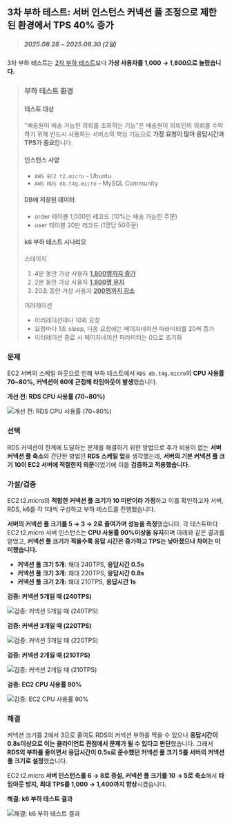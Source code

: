 ## 3차 부하 테스트: 서버 인스턴스 커넥션 풀 조정으로 제한된 환경에서 TPS 40% 증가

> ##### 2025.08.28 ~ 2025.08.30 (2일)

3차 부하 테스트는 [2차 부하 테스트](<2차 부하 테스트: 로드밸런서로 병렬 EC2 인스턴스를 구성해 CPU 사용률 20프로 감소, TPS 4배 증가.md#부하-테스트-환경>)보다 **가상 사용자를 1,000 → 1,800으로 늘렸습니다.**

> ### 부하 테스트 환경
> 
> #### 테스트 대상
> 
> "배송원이 배송 가능한 의뢰를 조회하는 기능"은 배송원이 의뢰인의 의뢰를 수락하기 위해 반드시 사용하는 서비스의 핵심 기능으로 **가장 요청이 많아 응답시간과 TPS가 중요**합니다.
> 
> #### 인스턴스 사양
> 
> - `AWS EC2 t2.micro` - Ubuntu
> - `AWS RDS db.t4g.micro` - MySQL Community
> 
> #### DB에 저장된 데이터
> 
> - order 테이블 1,000만 레코드 (10%는 배송 가능한 주문)
> - user 테이블 20만 레코드 (1명당 50주문)
> 
> #### k6 부하 테스트 시나리오
> 
> 스테이지
> 
> 1. 4분 동안 가상 사용자 <u>**1,800명까지 증가**</u>
> 2. 2분 동안 가상 사용자 <u>**1,800명 유지**</u>
> 3. 20초 동안 가상 사용자 <u>**200명까지 감소**</u>
> 
> 이러레이션
> 
> - 이러레이션마다 10회 요청
> - 요청마다 1초 sleep, 다음 요청에는 페이지네이션 파라미터를 20씩 증가
> - 이터레이션 종료 시 페이지네이션 파라미터는 0으로 초기화

### 문제

<!-- - 누가
- 어디서
  - AWS환경에서
- 언제
  - 부하테스트를 할때
- 왜
  - RDS의 커넥션 풀 한계에 근접, cpu 사용율 70~80%임

- 무엇을
  - ec2 서버 인스턴스에서 커넥션 수 조절, 쿼리 튜닝이 필요함
- 어떻게
  - 필요한 커넥션 수에 대해 검증함 532순서로 줄였고 별 문제 없었음
  - 서버 8대로 확장했음, 커넥션풀은 안정적이고 타임아웃 발생안함
- 성과
  - TPS 높아짐, 타임아웃 발생 없앰, RDS 커넥션 수 줄임 -->

EC2 서버의 스케일 아웃으로 인해 부하 테스트에서 `RDS db.t4g.micro`의 **CPU 사용률 70~80%, 커넥션이 60에 근접해 타임아웃이 발생**했습니다.

**개선 전: RDS CPU 사용률 (70~80%)**

![개선 전: RDS CPU 사용률 (70~80%)](<2 RDS 커넥션 풀 병목 발생/개선 전: RDS CPU 사용률 (70~80).png>)

### 선택

<!-- - 왜
  - CPU사용률과 커넥션 조절에서 타임아웃 발생부터 막아야한다고 생각해서 커넥션부터 조절했음
- 가정
  - EC2 서버의 커넥션 수는 기본값으로 10개인데 t2.micro에 과연 이만큼 필요한지 의문이었다.
- 검증
  - EC2 서버 인스턴스의 커넥션을 532으로 줄이고 테스트함
  - 결론: 커넥션 5 = 0.5s, 3 = 1s로 레이턴시가 길어졌으나 크게 신경쓸 정도는 아니였음
- 무엇을
  - ec2 t2.micro 서버 인스턴스의 커넥션 수를
- 어떻게
  - 커넥션 수를 10 -> 5로 축소, 서버 8대로 확장
- 성과
  - 1,000 -> 1,400 TPS로 높아짐, RDS 커넥션 한계로 인한 타임아웃 발생 없음 -->

RDS 커넥션이 한계에 도달하는 문제를 해결하기 위한 방법으로 추가 비용이 없는 **서버 커넥션 풀 축소**와 간단한 벙법인 **RDS 스케일 업**을 생각했는데, **서버의 기본 커넥션 풀 크기 10이 EC2 서버에 적절한지 의문**이었기에 이를 **검증하고 적용했습니다.**

### 가설/검증

EC2 t2.micro의 **적합한 커넥션 풀 크기가 10 미만이라 가정**하고 이를 확인하고자 서버, RDS, k6를 각 1대씩 구성하고 부하 테스트를 진행했습니다.

**서버의 커넥션 풀 크기를 5 → 3 → 2로 줄여가며 성능을 측정**했습니다. 각 테스트마다 EC2 t2.micro 서버 인스턴스는 **CPU 사용률 90%이상을 유지**하며 아래와 같은 결과를 얻었고, **커넥션 풀 크기가 적을수록 응답 시간은 증가하고 TPS는 낮아졌으나 차이는 미미했습니다.**

- **커넥션 풀 크기 5개:** 쵀대 240TPS, **응답시간 0.5s**
- **커넥션 풀 크기 3개:** 쵀대 220TPS, **응답시간 0.8s**
- **커넥션 풀 크기 2개:** 쵀대 210TPS, **응답시간 1s**

**검증: 커넥션 5개일 때 (240TPS)**

![검증: 커넥션 5개일 때 (240TPS)](<3 RDS 커넥션 풀 병목 발생/검증: 커넥션 5개일 때 (240TPS).png>)

**검증: 커넥션 3개일 때 (220TPS)**

![검증: 커넥션 3개일 때 (220TPS)](<3 RDS 커넥션 풀 병목 발생/검증: 커넥션 3개일 때 (220TPS).png>)

**검증: 커넥션 2개일 때 (210TPS)**

![검증: 커넥션 2개일 때 (210TPS)](<3 RDS 커넥션 풀 병목 발생/검증: 커넥션 2개일 때 (210TPS).png>)

**검증: EC2 CPU 사용률 90%**

![검증: EC2 CPU 사용률 90%](<3 RDS 커넥션 풀 병목 발생/검증: EC2 CPU 사용률 90.png>)

### 해결

켜넥션 크기를 2에서 3으로 줄여도 RDS의 커넥션 부하를 막을 수 있으나 **응답시간이 0.8s이상으로 이는 클라이언트 관점에서 문제가 될 수 있다고 판단**했습니다. 그래서 **RDS의 부하를 줄이면서 응답시간이 0.5s로 준수했던 커넥션 풀 크기 5를 서버의 커넥션 풀 크기로 설정**했습니다.

EC2 t2.micro **서버 인스턴스를 6 → 8로 증설, 커넥션 풀 크기를 10 → 5로 축소**해서 **타임아웃 방지, 최대 TPS를 1,000 → 1,400까지 향상**시켰습니다.

**해결: k6 부하 테스트 결과**

![해결: k6 부하 테스트 결과](<3 RDS 커넥션 풀 병목 해결/해결: k6 부하 테스트 결과.png>)
